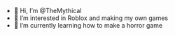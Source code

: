 - 👋 Hi, I’m @TheMythical
- 👀 I’m interested in Roblox and making my own games
- 🌱 I’m currently learning how to make a horror game 


<!---
TheMythical/TheMythical is a ✨ special ✨ repository because its `README.md` (this file) appears on your GitHub profile.
You can click the Preview link to take a look at your changes.
--->
